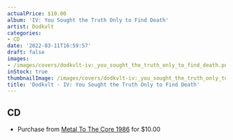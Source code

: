 ```yaml
---
actualPrice: $10.00
album: 'IV: You Sought the Truth Only to Find Death'
artist: Dodkvlt
categories:
- CD
date: '2022-03-11T16:59:57'
draft: false
images:
- /images/covers/dodkvlt-iv:_you_sought_the_truth_only_to_find_death.png
inStock: true
thumbnailImage: /images/covers/dodkvlt-iv:_you_sought_the_truth_only_to_find_death-thumb.png
title: 'Dodkvlt - IV: You Sought the Truth Only to Find Death'
---
```


## CD
* Purchase from [Metal To The Core 1986](https://metaltothecore1986.com/shop/dodkvlt-iv-you-sought-the-truth-only-to-find-death-cd/) for $10.00
